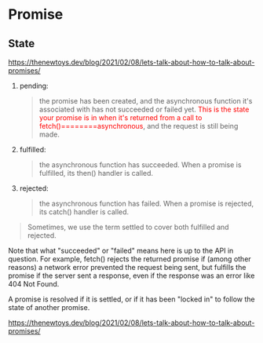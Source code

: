 # Promise

## State
https://thenewtoys.dev/blog/2021/02/08/lets-talk-about-how-to-talk-about-promises/

1. pending: 
   >the promise has been created, and the asynchronous function it's associated with has not succeeded or failed yet.<font color="red"> This is the state your promise is in when it's returned from a call to fetch()========asynchronous</font>, and the request is still being made.

2. fulfilled: 
   >the asynchronous function has succeeded. When a promise is fulfilled, its then() handler is called.
   
3. rejected: 
   >the asynchronous function has failed. When a promise is rejected, its catch() handler is called.

>Sometimes, we use the term settled to cover both fulfilled and rejected.

Note that what "succeeded" or "failed" means here is up to the API in question. For example, fetch() rejects the returned promise if (among other reasons) a network error prevented the request being sent, but fulfills the promise if the server sent a response, even if the response was an error like 404 Not Found.


A promise is resolved if it is settled, or if it has been "locked in" to follow the state of another promise.

https://thenewtoys.dev/blog/2021/02/08/lets-talk-about-how-to-talk-about-promises/